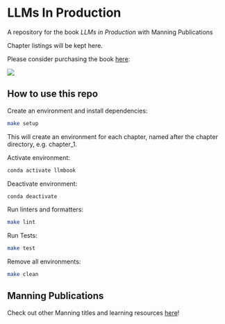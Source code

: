 # LLMs In Production

A repository for the book _LLMs in Production_ with Manning Publications

Chapter listings will be kept here.

Please consider purchasing the book [here](http://mng.bz/OPGP):

<img src="https://api.qrserver.com/v1/create-qr-code/?size=200x200&bgcolor=FFFFFF&data=https%3A%2F%2Fwww.manning.com%2Fbooks%2Fllms-in-production%3Futm_source%3Dmsharp9%26utm_medium%3Daffiliate%26utm_campaign%3Dbook_brousseau_llms_9_27_23%26a_aid%3Dmsharp9%26a_bid%3Dba4fb1b2" />


## How to use this repo

Create an environment and install dependencies:
```bash
make setup
```
This will create an environment for each chapter, named after the chapter directory, e.g. chapter_1.

Activate environment:
```bash
conda activate llmbook
```

Deactivate environment:
```bash
conda deactivate
```

Run linters and formatters:
```bash
make lint
```

Run Tests:
```bash
make test
```

Remove all environments:
```bash
make clean
```


## Manning Publications

Check out other Manning titles and learning resources [here](https://tinyurl.com/5x2h9k4y)!